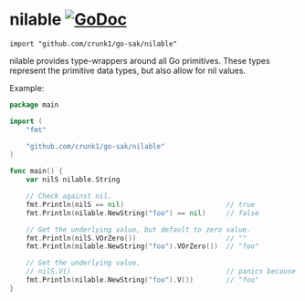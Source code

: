 # nilable [![GoDoc](https://godoc.org/github.com/crunk1/go-sak/nilable?status.svg)](https://godoc.org/github.com/crunk1/go-sak/nilable)
`import "github.com/crunk1/go-sak/nilable"`

nilable provides type-wrappers around all Go primitives. These types represent
the primitive data types, but also allow for nil values.
 
Example:
```go
package main

import (
    "fmt"

    "github.com/crunk1/go-sak/nilable"
)

func main() {
	var nilS nilable.String

	// Check against nil.
	fmt.Println(nilS == nil)                         // true
	fmt.Println(nilable.NewString("foo") == nil)     // false

	// Get the underlying value, but default to zero value.
	fmt.Println(nilS.VOrZero())                      // ""
	fmt.Println(nilable.NewString("foo").VOrZero())  // "foo"

	// Get the underlying value.
	// nilS.V()                                      // panics because nilS is nil.
	fmt.Println(nilable.NewString("foo").V())        // "foo"
}
```

